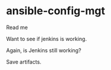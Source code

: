 # ansible-config-mgt
Read me

Want to see if jenkins is working.

Again, is Jenkins still working?

Save artifacts.

